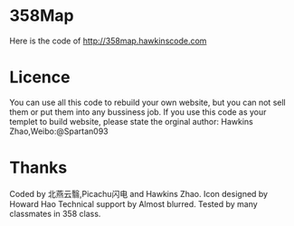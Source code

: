 # 358Map
Here is the code of http://358map.hawkinscode.com

# Licence
You can use all this code to rebuild your own website, but you can not sell them or put them into any bussiness job.
If you use this code as your templet to build website, please state the orginal author: Hawkins Zhao,Weibo:@Spartan093

# Thanks
Coded by 北燕云翳,Picachu闪电 and Hawkins Zhao.
Icon designed by Howard Hao
Technical support by Almost blurred.
Tested by many classmates in 358 class.

